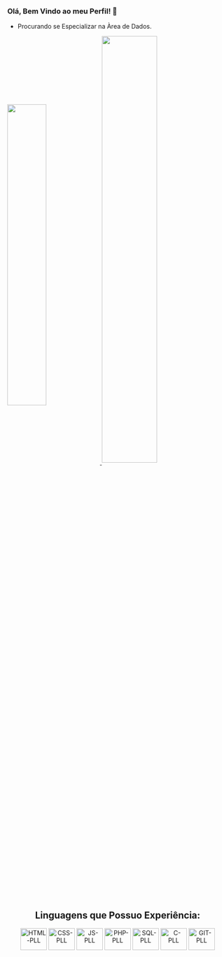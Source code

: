 ### Olá, Bem Vindo ao meu Perfil! 👋

* Procurando se Especializar na Àrea de Dados.

<a href="https://github.com/Rick-SF">
  <img width="42%" align="center" src="https://github-readme-stats.vercel.app/api?username=Rick-SF&theme=radical&hide=jupyter%20notebook"/>
</a>
<a href="https://github.com/Rick-SF">
  <img width="50%" align="center" src="https://github-readme-stats.vercel.app/api/top-langs?username=Rick-SF&layout=compact&langs_count=8&theme=radical&hide=jupyter%20notebook"/>
</a>

<div style="display: inline_block"><br>
  <h2 align = "center">Linguagens que Possuo Experiência:</h2>
  <div align = "center">
    <img align="center" alt="HTML-PLL" title="HTML-PLL" height="50" width="60" src="https://cdn.jsdelivr.net/gh/devicons/devicon/icons/html5/html5-original.svg"/>
    <img align="center" alt="CSS-PLL" title="CSS-PLL" height="50" width="60" src="https://cdn.jsdelivr.net/gh/devicons/devicon/icons/css3/css3-original.svg" />
    <img align="center" alt="JS-PLL" title="SQL-PLL" height="50" width="60" src="https://cdn.jsdelivr.net/gh/devicons/devicon@latest/icons/azuresqldatabase/azuresqldatabase-original.svg" />
    <img align="center" alt="PHP-PLL" title="PHP-PLL" height="50" width="60" src="https://cdn.jsdelivr.net/gh/devicons/devicon/icons/php/php-original.svg" />
    <img align="center" alt="SQL-PLL" title="PYTHON-PLL" height="50" width="60" src="https://cdn.jsdelivr.net/gh/devicons/devicon/icons/python/python-original.svg" />
    <img align="center" alt="C-PLL" title="C++-PLL" height="50" width="60" src="https://cdn.jsdelivr.net/gh/devicons/devicon@latest/icons/cplusplus/cplusplus-original.svg"/>
    <img align="center" alt="GIT-PLL" title="JAVA-PLL" height="50" width="60" src="https://cdn.jsdelivr.net/gh/devicons/devicon@latest/icons/java/java-original-wordmark.svg" />  
  </div>
</div>
